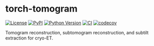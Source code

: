 # torch-tomogram

[![License](https://img.shields.io/pypi/l/torch-tomogram.svg?color=green)](https://github.com/tlambert03/torch-tomogram/raw/main/LICENSE)
[![PyPI](https://img.shields.io/pypi/v/torch-tomogram.svg?color=green)](https://pypi.org/project/torch-tomogram)
[![Python Version](https://img.shields.io/pypi/pyversions/torch-tomogram.svg?color=green)](https://python.org)
[![CI](https://github.com/tlambert03/torch-tomogram/actions/workflows/ci.yml/badge.svg)](https://github.com/tlambert03/torch-tomogram/actions/workflows/ci.yml)
[![codecov](https://codecov.io/gh/tlambert03/torch-tomogram/branch/main/graph/badge.svg)](https://codecov.io/gh/tlambert03/torch-tomogram)

Tomogram reconstruction, subtomogram reconstruction, and subtilt extraction for cryo-ET.
